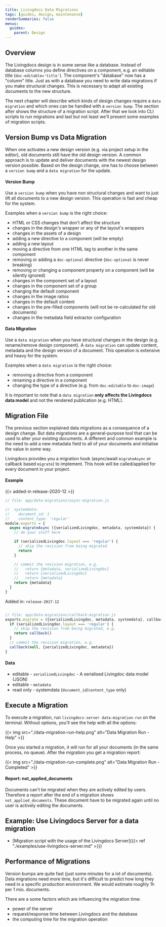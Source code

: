 ```yaml
---
title: Livingdocs Data Migrations
tags: [guides, design, maintenance]
renderSummaries: false
menus:
  guides:
    parent: Design
---
```


## Overview

The Livingdocs design is in some sense like a database. Instead of database columns you define directives on a component, e.g. an editable title (`doc-editable='title'`). The component's "database" now has a "column" title.
Just as with a database you need to write data migrations if you make structural changes. This is necessary to adapt all existing documents to the new structure.

The next chapter will describe which kinds of design changes require a `data migration` and which ones can be handled with a `version bump`. The section after shows the structure of a migration script. After that we look into CLI scripts to run migrations and last but not least we'll present some examples of migration scripts.

## Version Bump vs Data Migration

When one activates a new design version (e.g. via project setup in the editor), old documents still have the old design version. A common approach is to update and deliver documents with the newest design version possible. Based on the design change, one has to choose between a `version bump` and a `data migration` for the update.

#### Version Bump

Use a `version bump` when you have non structural changes and want to just lift all documents to a new design version. This operation is fast and cheap for the system.

Examples when a `version bump` is the right choice:
- HTML or CSS changes that don't affect the structure
- changes in the design's wrapper or any of the layout's wrappers
- changes in the assets of a design
- adding a new directive to a component (will be empty)
- adding a new layout
- moving a directive from one HTML tag to another in the same component
- removing or adding a `doc-optional` directive (`doc-optional` is never breaking)
- removing or changing a component property on a component (will be silently ignored)
- changes in the component set of a layout
- changes in the component set of a group
- changing the default component
- changes in the image ratios
- changes in the default content
- changes in the pre-filled components (will not be re-calculated for old documents)
- changes in the metadata field extractor configuration


#### Data Migration

Use a `data migration` when you have structural changes in the design (e.g. rename/remove design component). A `data migration` can update content, metadata and the design version of a document. This operation is extensive and heavy for the system.

Examples when a `data migration` is the right choice:
- removing a directive from a component
- renaming a directive in a component
- changing the type of a directive (e.g. from `doc-editable` to `doc-image`)

It is important to note that a `data migration` **only affects the Livingdocs data model** and not the rendered publication (e.g. HTML).

## Migration File

The previous section explained data migrations as a consequence of a design change. But data migrations are a general-purpose tool that can be used to alter your existing documents. A different and common example is the need to add a new metadata field to all of your documents and initialise the value in some way.

Livingdocs provides you a migration hook (async/await `migrateAsync` or callback based `migrate`) to implement. This hook will be called/applied for every document in your project.


#### Example

{{< added-in release-2020-12 >}}

```js
// file: app/data-migrations/async-migration.js

//  systemdata:
//    document_id: 1
//    content_type: 'regular'
module.exports = {
  async migrateAsync ({serializedLivingdoc, metadata, systemdata}) {
    // do your stuff here

    if (serializedLivingdoc.layout === 'regular') {
      // skip the revision from being migrated
      return
    }

    // commit the revision migration, e.g.
    //   return {metadata, serializedLivingdoc}
    //   return {serializedLivingdoc}
    //   return {metadata}
    return {metadata}
  }
}
```

Added in: `release-2017-12`
```js

// file: app/data-migrations/callback-migration.js
exports.migrate = ({serializedLivingdoc, metadata, systemdata}, callback) => {
  if (serializedLivingdoc.layout === 'regular') {
    // skip the revision from being migrated, e.g.
    return callback()
  }
  // commit the revision migration, e.g.
  callback(null, {serializedLivingdoc, metadata})
}
```

#### Data
* editable - `serializedLivingdoc` - A serialised Livingdoc data model (JSON)
* editable - `metadata`
* read only - systemdata (`document_id`/`content_type` only)


## Execute a Migration

To execute a migration, run `livingdocs-server data-migration-run` on the terminal. Without options, you'll see the help with all the options:

{{< img src="./data-migration-run-help.png" alt="Data Migration Run - Help" >}}

Once you started a migration, it will run for all your documents (in the same process, no queue). After the migration you get a migration report:

{{< img src="./data-migration-run-complete.png" alt="Data Migration Run - Completed" >}}

#### Report: not_applied_documents

Documents can't be migrated when they are actively edited by users. Therefore a report after the end of a migration shows `not_applied_documents`. These document have to be migrated again until no user is actively editing the documents.


## Example: Use Livingdocs Server for a data migration

- [Migration script with the usage of the Livingdocs Server]({{< ref "./examples/use-livingdocs-server.md" >}})


## Performance of Migrations

Version bumps are quite fast (just some minutes for a lot of documents). Data migrations need more time, but it's difficult to predict how long they need in a specific production environment. We would estimate roughly 1h per 1 mio. documents.

There are a some factors which are influencing the migration time:
- power of the server
- request/response time between Livingdocs and the database
- the computing time for the migration operation
